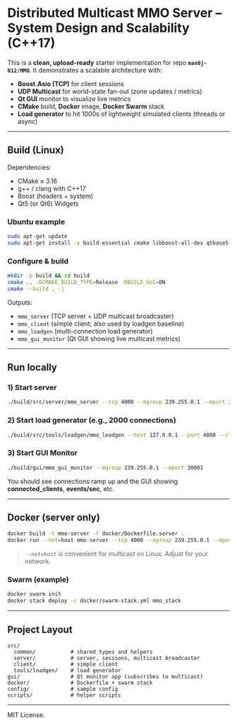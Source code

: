 # Distributed Multicast MMO Server – System Design and Scalability (C++17)

This is a **clean, upload-ready** starter implementation for  repo **`man0j-012/MMO`**.
It demonstrates a scalable architecture with:

- **Boost.Asio (TCP)** for client sessions
- **UDP Multicast** for world-state fan-out (zone updates / metrics)
- **Qt GUI** monitor to visualize live metrics
- **CMake** build, **Docker** image, **Docker Swarm** stack
- **Load generator** to hit 1000s of lightweight simulated clients (threads or async)


---

## Build (Linux)

Dependencies:
- CMake ≥ 3.16
- g++ / clang with C++17
- Boost (headers + system)
- Qt5 (or Qt6) Widgets

### Ubuntu example
```bash
sudo apt-get update
sudo apt-get install -y build-essential cmake libboost-all-dev qtbase5-dev
```

### Configure & build
```bash
mkdir -p build && cd build
cmake .. -DCMAKE_BUILD_TYPE=Release -DBUILD_GUI=ON
cmake --build . -j
```

Outputs:
- `mmo_server` (TCP server + UDP multicast broadcaster)
- `mmo_client` (simple client; also used by loadgen baseline)
- `mmo_loadgen` (multi-connection load generator)
- `mmo_gui_monitor` (Qt GUI showing live multicast metrics)

---

## Run locally

### 1) Start server
```bash
./build/src/server/mmo_server --tcp 4000 --mgroup 239.255.0.1 --mport 30001 --iface 0.0.0.0
```

### 2) Start load generator (e.g., 2000 connections)
```bash
./build/src/tools/loadgen/mmo_loadgen --host 127.0.0.1 --port 4000 --clients 2000 --rate 10
```

### 3) Start GUI Monitor
```bash
./build/gui/mmo_gui_monitor --mgroup 239.255.0.1 --mport 30001
```

You should see connections ramp up and the GUI showing **connected_clients**, **events/sec**, etc.

---

## Docker (server only)

```bash
docker build -t mmo-server -f docker/Dockerfile.server .
docker run --net=host mmo-server --tcp 4000 --mgroup 239.255.0.1 --mport 30001 --iface 0.0.0.0
```

> `--net=host` is convenient for multicast on Linux. Adjust for your network.

### Swarm (example)
```bash
docker swarm init
docker stack deploy -c docker/swarm-stack.yml mmo_stack
```

---

## Project Layout

```
src/
  common/           # shared types and helpers
  server/           # server, sessions, multicast broadcaster
  client/           # simple client
  tools/loadgen/    # load generator
gui/                # Qt monitor app (subscribes to multicast)
docker/             # Dockerfile + swarm stack
config/             # sample config
scripts/            # helper scripts
```

---

MIT License.
